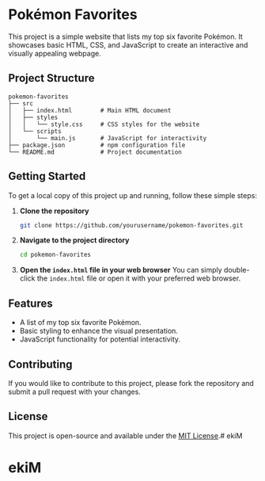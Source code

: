 # Pokémon Favorites

This project is a simple website that lists my top six favorite Pokémon. It showcases basic HTML, CSS, and JavaScript to create an interactive and visually appealing webpage.

## Project Structure

```
pokemon-favorites
├── src
│   ├── index.html        # Main HTML document
│   ├── styles
│   │   └── style.css     # CSS styles for the website
│   └── scripts
│       └── main.js       # JavaScript for interactivity
├── package.json          # npm configuration file
└── README.md             # Project documentation
```

## Getting Started

To get a local copy of this project up and running, follow these simple steps:

1. **Clone the repository**
   ```bash
   git clone https://github.com/yourusername/pokemon-favorites.git
   ```

2. **Navigate to the project directory**
   ```bash
   cd pokemon-favorites
   ```

3. **Open the `index.html` file in your web browser**
   You can simply double-click the `index.html` file or open it with your preferred web browser.

## Features

- A list of my top six favorite Pokémon.
- Basic styling to enhance the visual presentation.
- JavaScript functionality for potential interactivity.

## Contributing

If you would like to contribute to this project, please fork the repository and submit a pull request with your changes.

## License

This project is open-source and available under the [MIT License](LICENSE).# ekiM
# ekiM
